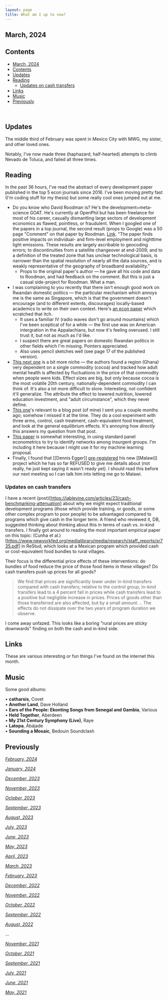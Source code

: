 ```yaml
---
layout: page
title: What am I up to now?
---
```


## March, 2024

## Contents
- [March, 2024](#march-2024)
- [Contents](#contents)
- [Updates](#updates)
- [Reading](#reading)
	- [Updates on cash transfers](#updates-on-cash-transfers)
- [Links](#links)
- [Music](#music)
- [Previously](#previously)

<br>
  
## Updates

The middle third of February was spent in Mexico City with MWG, my sister, and other loved ones. 

Notably, I've now made three (haphazard, half-hearted) attempts to climb Nevado de Toluca, and failed all three times. 

## Reading


In the past 36 hours, I've read the abstract of every development paper published in the top 5 econ journals since 2016. I've been moving pretty fast (I'm coding stuff for my thesis) but some really cool ones jumped out at me. 

 - Do you know who David Roodman is? He's the development+meta-science GOAT. He's currently at OpenPhil but has been freelance for most of his career, casually dismantling large sectors of development economics as flawed, pointless, or fraudulent. When I googled one of the papers in a top journal, the second result (props to Google) was a 50 page "Comment" on that paper by Roodman. [Link](https://arxiv.org/pdf/2401.13694.pdf). "The paper finds positive impacts on individual- and firm-level employment and nighttime light emissions. These results are largely ascribable to geocoding errors; to discontinuities from a satellite changeover at end-2009; and to a definition of the treated zone that has unclear technological basis, is narrower than the spatial resolution of nearly all the data sources, and is weakly representative of the geography of broadband availability."
	 - Props to the original paper's author — he gave all his code and data to Roodman, and had feedback on the comment. But this is just a casual side-project for Roodman. What a man.
- I was complaining to you recently that there isn't enough good work on Rwandan domestic politics — the particular mechanism which annoys me is the same as Singapore, which is that the government doesn't encourage (and to different extents, discourages) locally-based academics to write on their own context. Here's [an econ paper]([https://doi.org/10.1086/701441](https://doi.org/10.1086/701441)) which scratched that itch. 
	- It uses a familiar IV (radio waves don't go around mountains) which I've been sceptical of for a while — the first use was on American intergration in the Appalachians, but now it's feeling overused. I still trust it, but not as much as I'd like. 
	- I suspect there are great papers on domestic Rwandan politics in other fields which I'm missing. Pointers appreciated.
	- Also uses pencil sketches well (see page 17 of the published version).
- [This next one](https://wrap.warwick.ac.uk/99423/7/WRAP-early-life-circumstance-adult-mental-health-Fenske-2018.pdf) is a bit more niche — the authors found a region (Ghana) very dependent on a single commodity (cocoa) and tracked how adult mental health is affected by fluctuations in the price of that commodity when people were kids. Effect sizes are big, but only because cocoa is the most volatile 20th century, nationally-dependent commodity I can think of. It's also a lot more difficult to store. Interesting, not confident it'll generalize. The attribute the effect to lowered nutrition, lowered education investment, and "adult circumstance", which they never define. 
- [This one](https://www.newyorkfed.org/medialibrary/media/research/staff_reports/sr735.pdf)'s relevant to a blog post (of mine) I sent you a couple months ago; somehow I missed it at the time. They do  a cool experiment with three arms, control, cash treatment, cash-equivalent food treatment, and look at the general equilibrium effects. It's annoying how *directly* this answers my question from that post.
- [This paper](https://ftrebbi.com/research/TW.pdf) is somewhat interesting, in using standard panel econometrics to try to identify networks among insurgent groups. I'm including it here because I might use it for my machine learning proposal.
- Finally, I found that [[Dennis Egger]] [pre-registered](https://www.socialscienceregistry.org/trials/12550) his new [[Malawi]] project which he has so far REFUSED to give me details about (not really, he just kept saying it wasn't ready yet). I should read this before our next meeting so I can talk him into letting me go to Malawi. 

### Updates on cash transfers

I have a recent (post)[https://jablevine.com/articles/23/cash-benchmarking-attenuation] about why we might expect traditional development programs (those which provide training, or goods, or some other complex program to poor people) to be advantaged compared to programs which give cash in the longer term. A friend who reviewed it, DB, suggested thinking about thinking about this in terms of cash vs. in-kind transfers. I finally got around to reading the most important empirical paper on this topic: (Cunha et al.)[https://www.newyorkfed.org/medialibrary/media/research/staff_reports/sr735.pdf] in ReStud, which looks at a Mexican program which provided cash or cost-equivalent food bundles to rural villages.

Their focus is the differential price effects of these interventions: do bundles of food reduce the price of those food items in these villages? Do cash transfers push up prices for all goods?

> We find that prices are significantly lower under in-kind transfers compared with cash transfers; relative to the control group, in-kind transfers lead to a 4 percent fall in prices while cash transfers lead to a positive but negligible increase in prices. Prices of goods other than those transferred are also affected, but by a small amount.
> ..
> The effects do not dissipate over the two years of program duration we observe.

I come away unfazed.  This looks like a boring "rural prices are sticky downwards" finding on both the cash and in-kind side. 

## Links

These are various interesting or fun things I've found on the internet this month.

## Music

Some good albums:

• **catharsis**, Covet
<br>
• **Another Land**, Dave Holland
<br>
• **Ears of the People: Ekonting Songs from Senegal and Gambia**, Various
<br>
• **Held Together**, Aberdeen
<br>
• **My 21st Century Symphony (Live)**, Raye
<br>
• **Latopa**, Àbájade
<br>
• **Sounding a Mosaic**, Bedouin Soundclash

## Previously

*[February, 2024](https://jablevine.com/older/february_2024)*

*[January, 2024](https://jablevine.com/older/january_2024)*

*[December, 2023](https://jablevine.com/older/December_2023)*

*[November, 2023](https://jablevine.com/older/November_2023)*

*[October, 2023](https://jablevine.com/older/October_2023)*

*[September, 2023](https://jablevine.com/older/September_2023)*

*[August, 2023](https://jablevine.com/older/August_2023)*

*[July, 2023](https://jablevine.com/older/July_2023)*

*[June, 2023](https://jablevine.com/older/June_2023)*

*[May, 2023](https://jablevine.com/older/May_2023)*

*[April, 2023](https://jablevine.com/older/April_2023)*

*[March, 2023](https://jablevine.com/older/march_2023)*

*[February, 2023](https://jablevine.com/older/february_2023)*

*[December, 2022](https://jablevine.com/older/december_2022)*

*[November, 2022](https://jablevine.com/older/november_2022)*

*[October, 2022](https://jablevine.com/older/october_2022)*

*[September, 2022](https://jablevine.com/older/september_2022)*

*[August, 2022](https://jablevine.com/older/august_2022)*

...

*[November, 2021](https://jablevine.com/older/november_2021)*

*[October, 2021](https://jablevine.com/older/october_2021)*

*[September, 2021](https://jablevine.com/older/september_2021)*

*[July, 2021](https://jablevine.com/older/july_2021)*

*[June, 2021](https://jablevine.com/older/june_2021)*

*[May, 2021](https://jablevine.com/older/may_2021)*